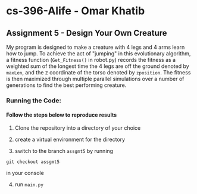 # cs-396-Alife - Omar Khatib

## Assignment 5 - Design Your Own Creature

My program is designed to make a creature with 4 legs and 4 arms learn how to jump. To achieve the act of "jumping" in this evolutionary algorithm, a fitness function (`Get_Fitness()` in robot.py) records the fitness as a weighted sum of the longest time the 4 legs are off the ground denoted by `maxLen`, and the z coordinate of the torso denoted by `zposition`. 
The fitness is then maximized through multiple parallel simulations over a number of generations to find the best performing creature. 

### Running the Code:
#### Follow the steps below to reproduce results

1. Clone the repository into a directory of your choice

2. create a virtual environment for the directory 

3. switch to the branch `assgmt5` by running 
```
git checkout assgmt5
```
 in your console

4. run `main.py`